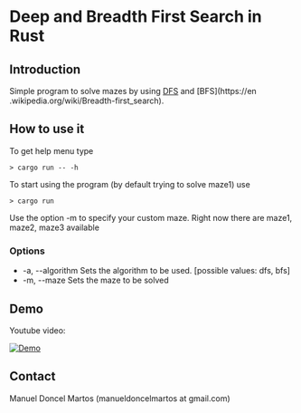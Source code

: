 # Deep and Breadth First Search in Rust #

## Introduction ##

Simple program to solve mazes by using [DFS](https://en.wikipedia.org/wiki/Depth-first_search) and [BFS](https://en
.wikipedia.org/wiki/Breadth-first_search).

##  How to use it ##

To get help menu type

```
> cargo run -- -h
```

To start using the program (by default trying to solve maze1) use

```
> cargo run
```

Use the option -m to specify your custom maze. Right now there are maze1, maze2, maze3 available

### Options ###

* -a, --algorithm <algorithm>    Sets the algorithm to be used. [possible values: dfs, bfs]
* -m, --maze <FILE>              Sets the maze to be solved

## Demo ##

Youtube video:

[![Demo](https://img.youtube.com/vi/sP8r7yTBRaw/0.jpg)](https://youtu.be/sP8r7yTBRaw)

## Contact ##

Manuel Doncel Martos (manueldoncelmartos at gmail.com)